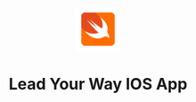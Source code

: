<br />

<div align="center">
  <a href = "https://github.com/coderinzler/LeadYourWay">
    <img src="./icons8-swift.svg" width="80" height="80">
  </a>

  <h1 align="center"> Lead Your Way IOS App</h1>

</div>
